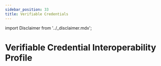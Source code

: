 ```yaml
---
sidebar_position: 33
title: Verifiable Credentials
---
```


import Disclaimer from '../\_disclaimer.mdx';

<Disclaimer />

# Verifiable Credential Interoperability Profile
